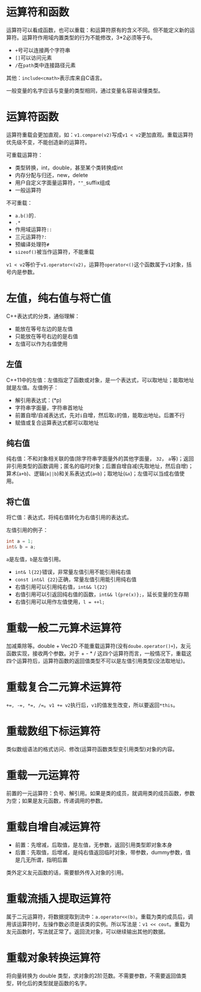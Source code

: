 # 运算符和函数

运算符可以看成函数，也可以重载：和运算符原有的含义不同。但不能定义新的运算符。运算符作用域内置类型的行为不能修改，3*2必须等于6。

- `+`号可以连接两个字符串
- `[]`可以访问元素
- `/`在`path`类中连接路径元素

其他：`include<cmath>`表示库来自C语言。

一般变量的名字应该与变量的类型相同，通过变量名容易读懂类型。

# 运算符函数

运算符重载会更加直观，如：`v1.compare(v2)`写成`v1 < v2`更加直观。重载运算符优先级不变，不能创造新的运算符。

可重载运算符：
- 类型转换，int，double，甚至某个类转换成int
- 内存分配与归还，new，delete
- 用户自定义字面量运算符，`""_`suffix组成
- 一般运算符

不可重载：
- `a.b()`的`.`
- `.*`
- 作用域运算符`::`
- 三元运算符`?:`
- 预编译处理符`#`
- `sizeof()`被当作运算符，不能重载

`v1 < v2`等价于`v1.operator<(v2)`，运算符`operator<()`这个函数属于`v1`对象，括号内是参数。

# 左值，纯右值与将亡值

C++表达式的分类，通俗理解：
- 能放在等号左边的是左值
- 只能放在等号右边的是右值
- 左值可以作为右值使用

## 左值

C++11中的左值：左值指定了函数或对象，是一个表达式，可以取地址；能取地址就是左值。左值例子：
- 解引用表达式：(*p)
- 字符串字面量，字符串首地址
- 前置自增/自减表达式，先对`i`自增，然后取`i`的值，能取出地址。后置不行
- 赋值或复合运算表达式都可以取地址

## 纯右值

纯右值：不和对象相关联的值(除字符串字面量外的其他字面量， `32`， `a`等)；返回非引用类型的函数调用；匿名的临时对象；后置自增自减(先取地址，然后自增)；算术(`a+b`)、逻辑(`a||b`)和关系表达式(`a<b`)；取地址(`&x`)；左值可以当成右值使用。

## 将亡值

将亡值：表达式，将纯右值转化为右值引用的表达式。

左值引用的例子：
```C++
int a = 1;
int& b = a;
```
`a`是左值，`b`是左值引用。

- `int& l{22}`错误，非常量左值引用不能引用纯右值
- `const int&l {22}`正确，常量左值引用能引用纯右值
- 右值引用可以引用纯右值，`int&& l{22}`
- 右值引用可以引返回纯右值的函数，`int&& l{pre(x)};`，延长变量的生存期
- 右值引用可以用作左值使用，`l = ++l;`

# 重载一般二元算术运算符

加减乘除等。double + Vec2D 不能重载运算符(没有`doube.operator()+`)，友元函数实现，接收两个参数。对于 + - * / 这四个运算符而言，一般情况下，重载这四个运算符后，运算符函数的返回值类型不可以是左值引用类型(没法取地址)。

# 重载复合二元算术运算符

`+=, -=, *=, /=`。`v1 += v2`执行后，`v1`的值发生改变，所以要返回`*this`。

# 重载数组下标运算符

类似数组语法的格式访问、修改(运算符函数类型变引用类型)对象的内容。

# 重载一元运算符

前置的一元运算符：负号、解引用。如果是类的成员，就调用类的成员函数，参数为空；如果是友元函数，传递调用的参数。

# 重载自增自减运算符

- 前置：先增减，后取值，是左值，无参数，返回引用类型即对象本身
- 后置：先取值，后增减，是纯右值返回临时对象，带参数，dummy参数，值是几无所谓，指明后置

类外定义友元函数的话，需要额外传入对象的引用。

# 重载流插入提取运算符

属于二元运算符，将数据提取到流中：`a.operator<<(b)`。重载为类的成员后，调用该运算符时，左操作数必须是该类的实例。所以写法是：`v1 << cout`。重载为友元函数时，写法就正常了。返回流对象，可以继续输出其他的数据。

# 重载对象转换运算符

将向量转换为 double 类型，求对象的2阶范数。不需要参数，不需要返回值类型，转化后的类型就是函数的名字。